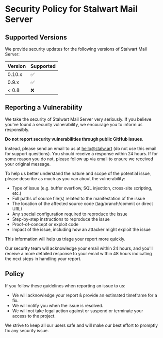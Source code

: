 # Security Policy for Stalwart Mail Server

## Supported Versions

We provide security updates for the following versions of Stalwart Mail Server:

| Version | Supported          |
| ------- | ------------------ |
| 0.10.x   | :white_check_mark: |
| 0.9.x   | :white_check_mark: |
| < 0.8   | :x:                |

## Reporting a Vulnerability

We take the security of Stalwart Mail Server very seriously. If you believe you've found a security vulnerability, we encourage you to inform us responsibly.

**Do not report security vulnerabilities through public GitHub issues.**

Instead, please send an email to us at hello@stalw.art (do not use this email for support questions). You should receive a response within 24 hours. If for some reason you do not, please follow up via email to ensure we received your original message.

To help us better understand the nature and scope of the potential issue, please describe as much as you can about the vulnerability:

- Type of issue (e.g. buffer overflow, SQL injection, cross-site scripting, etc.)
- Full paths of source file(s) related to the manifestation of the issue
- The location of the affected source code (tag/branch/commit or direct URL)
- Any special configuration required to reproduce the issue
- Step-by-step instructions to reproduce the issue
- Proof-of-concept or exploit code
- Impact of the issue, including how an attacker might exploit the issue

This information will help us triage your report more quickly.

Our security team will acknowledge your email within 24 hours, and you'll receive a more detailed response to your email within 48 hours indicating the next steps in handling your report.

## Policy

If you follow these guidelines when reporting an issue to us:

- We will acknowledge your report & provide an estimated timeframe for a fix.
- We will notify you when the issue is resolved.
- We will not take legal action against or suspend or terminate your access to the project.

We strive to keep all our users safe and will make our best effort to promptly fix any security issue.

